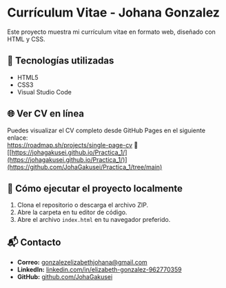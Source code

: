 # Currículum Vitae - Johana Gonzalez

Este proyecto muestra mi currículum vitae en formato web, diseñado con HTML y CSS.

## 🧠 Tecnologías utilizadas

- HTML5
- CSS3
- Visual Studio Code

## 🌐 Ver CV en línea

Puedes visualizar el CV completo desde GitHub Pages en el siguiente enlace:    
https://roadmap.sh/projects/single-page-cv
🔗 [[https://johagakusei.github.io/Practica_1/](https://johagakusei.github.io/Practica_1/)](https://github.com/JohaGakusei/Practica_1/tree/main)

## 📝 Cómo ejecutar el proyecto localmente

1. Clona el repositorio o descarga el archivo ZIP.
2. Abre la carpeta en tu editor de código.
3. Abre el archivo `index.html` en tu navegador preferido.

## 📬 Contacto

- **Correo:** gonzalezelizabethjohana@gmail.com  
- **LinkedIn:** [linkedin.com/in/elizabeth-gonzalez-962770359](https://www.linkedin.com/in/elizabeth-gonzalez-962770359/)  
- **GitHub:** [github.com/JohaGakusei](https://github.com/JohaGakusei)
